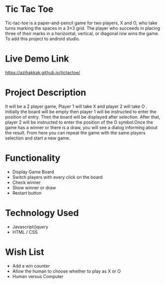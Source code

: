 
# Tic Tac Toe

Tic-tac-toe is a paper-and-pencil game for two players, X and O, who take turns marking the spaces in a 3×3 grid. The player who succeeds in placing three of their marks in a horizontal, vertical, or diagonal row wins the game. To add this project to android studio.
# Live Demo Link

https://azihakkak.github.io/tictactoe/

# Project Description

It will be a 2 player game, Player 1 will take X and player 2 will take O . Initially the board will be empty then player 1 will be instructed to enter the position of entry. Then the board will be displayed after selection. After that, player 2 will be instructed to enter the position of the O symbol.Once the game has a winner or there is a draw, you will see a dialog informing about the result. From here you can repeat the game with the same players selection and start a new game.

# Functionality

- Display Game Board
- Switch players with every click on the board
- Check winner
- Show winner or draw
- Restart button

# Technology Used

- Javascript/jquery
- HTML / CSS

# Wish List

- Add a win counter
- Allow the human to choose whether to play as X or O
- Human versus Computer
